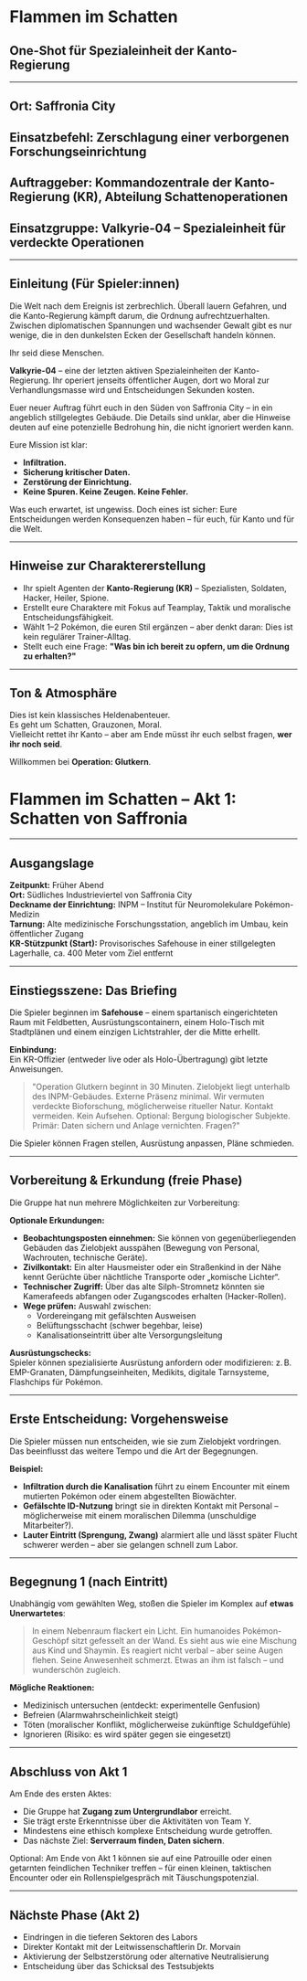 # Flammen im Schatten

## One-Shot für Spezialeinheit der Kanto-Regierung

---

## Ort: Saffronia City

## Einsatzbefehl: Zerschlagung einer verborgenen Forschungseinrichtung

## Auftraggeber: Kommandozentrale der Kanto-Regierung (KR), Abteilung Schattenoperationen

## Einsatzgruppe: Valkyrie-04 – Spezialeinheit für verdeckte Operationen

---

## Einleitung (Für Spieler:innen)

Die Welt nach dem Ereignis ist zerbrechlich. Überall lauern Gefahren, und die Kanto-Regierung kämpft darum, die Ordnung aufrechtzuerhalten. Zwischen diplomatischen Spannungen und wachsender Gewalt gibt es nur wenige, die in den dunkelsten Ecken der Gesellschaft handeln können.

Ihr seid diese Menschen.

**Valkyrie-04** – eine der letzten aktiven Spezialeinheiten der Kanto-Regierung. Ihr operiert jenseits öffentlicher Augen, dort wo Moral zur Verhandlungsmasse wird und Entscheidungen Sekunden kosten.

Euer neuer Auftrag führt euch in den Süden von Saffronia City – in ein angeblich stillgelegtes Gebäude. Die Details sind unklar, aber die Hinweise deuten auf eine potenzielle Bedrohung hin, die nicht ignoriert werden kann.

Eure Mission ist klar:

- **Infiltration.**
- **Sicherung kritischer Daten.**
- **Zerstörung der Einrichtung.**
- **Keine Spuren. Keine Zeugen. Keine Fehler.**

Was euch erwartet, ist ungewiss. Doch eines ist sicher: Eure Entscheidungen werden Konsequenzen haben – für euch, für Kanto und für die Welt.

---

## Hinweise zur Charaktererstellung

- Ihr spielt Agenten der **Kanto-Regierung (KR)** – Spezialisten, Soldaten, Hacker, Heiler, Spione.  
- Erstellt eure Charaktere mit Fokus auf Teamplay, Taktik und moralische Entscheidungsfähigkeit.  
- Wählt 1–2 Pokémon, die euren Stil ergänzen – aber denkt daran: Dies ist kein regulärer Trainer-Alltag.  
- Stellt euch eine Frage: **"Was bin ich bereit zu opfern, um die Ordnung zu erhalten?"**

---

## Ton & Atmosphäre

Dies ist kein klassisches Heldenabenteuer.  
Es geht um Schatten, Grauzonen, Moral.  
Vielleicht rettet ihr Kanto – aber am Ende müsst ihr euch selbst fragen, **wer ihr noch seid**.

Willkommen bei **Operation: Glutkern**.


# Flammen im Schatten – Akt 1: Schatten von Saffronia

---

## Ausgangslage

**Zeitpunkt:** Früher Abend  
**Ort:** Südliches Industrieviertel von Saffronia City  
**Deckname der Einrichtung:** INPM – Institut für Neuromolekulare Pokémon-Medizin  
**Tarnung:** Alte medizinische Forschungsstation, angeblich im Umbau, kein öffentlicher Zugang  
**KR-Stützpunkt (Start):** Provisorisches Safehouse in einer stillgelegten Lagerhalle, ca. 400 Meter vom Ziel entfernt

---

## Einstiegsszene: Das Briefing

Die Spieler beginnen im **Safehouse** – einem spartanisch eingerichteten Raum mit Feldbetten, Ausrüstungscontainern, einem Holo-Tisch mit Stadtplänen und einem einzigen Lichtstrahler, der die Mitte erhellt.

**Einbindung:**  
Ein KR-Offizier (entweder live oder als Holo-Übertragung) gibt letzte Anweisungen.

> "Operation Glutkern beginnt in 30 Minuten. Zielobjekt liegt unterhalb des INPM-Gebäudes. Externe Präsenz minimal. Wir vermuten verdeckte Bioforschung, möglicherweise ritueller Natur. Kontakt vermeiden. Kein Aufsehen. Optional: Bergung biologischer Subjekte. Primär: Daten sichern und Anlage vernichten. Fragen?"

Die Spieler können Fragen stellen, Ausrüstung anpassen, Pläne schmieden.

---

## Vorbereitung & Erkundung (freie Phase)

Die Gruppe hat nun mehrere Möglichkeiten zur Vorbereitung:

**Optionale Erkundungen:**

- **Beobachtungsposten einnehmen:** Sie können von gegenüberliegenden Gebäuden das Zielobjekt ausspähen (Bewegung von Personal, Wachrouten, technische Geräte).
- **Zivilkontakt:** Ein alter Hausmeister oder ein Straßenkind in der Nähe kennt Gerüchte über nächtliche Transporte oder „komische Lichter“.
- **Technischer Zugriff:** Über das alte Silph-Stromnetz könnten sie Kamerafeeds abfangen oder Zugangscodes erhalten (Hacker-Rollen).
- **Wege prüfen:** Auswahl zwischen:
  - Vordereingang mit gefälschten Ausweisen
  - Belüftungsschacht (schwer begehbar, leise)
  - Kanalisationseintritt über alte Versorgungsleitung

**Ausrüstungschecks:**  
Spieler können spezialisierte Ausrüstung anfordern oder modifizieren: z. B. EMP-Granaten, Dämpfungseinheiten, Medikits, digitale Tarnsysteme, Flashchips für Pokémon.

---

## Erste Entscheidung: Vorgehensweise

Die Spieler müssen nun entscheiden, wie sie zum Zielobjekt vordringen. Das beeinflusst das weitere Tempo und die Art der Begegnungen.

**Beispiel:**

- **Infiltration durch die Kanalisation** führt zu einem Encounter mit einem mutierten Pokémon oder einem abgestellten Biowächter.
- **Gefälschte ID-Nutzung** bringt sie in direkten Kontakt mit Personal – möglicherweise mit einem moralischen Dilemma (unschuldige Mitarbeiter?).
- **Lauter Eintritt (Sprengung, Zwang)** alarmiert alle und lässt später Flucht schwerer werden – aber sie gelangen schnell zum Labor.

---

## Begegnung 1 (nach Eintritt)

Unabhängig vom gewählten Weg, stoßen die Spieler im Komplex auf **etwas Unerwartetes**:

> In einem Nebenraum flackert ein Licht. Ein humanoides Pokémon-Geschöpf sitzt gefesselt an der Wand. Es sieht aus wie eine Mischung aus Kind und Shaymin. Es reagiert nicht verbal – aber seine Augen flehen. Seine Anwesenheit schmerzt. Etwas an ihm ist falsch – und wunderschön zugleich.

**Mögliche Reaktionen:**

- Medizinisch untersuchen (entdeckt: experimentelle Genfusion)
- Befreien (Alarmwahrscheinlichkeit steigt)
- Töten (moralischer Konflikt, möglicherweise zukünftige Schuldgefühle)
- Ignorieren (Risiko: es wird später gegen sie eingesetzt)

---

## Abschluss von Akt 1

Am Ende des ersten Aktes:

- Die Gruppe hat **Zugang zum Untergrundlabor** erreicht.
- Sie trägt erste Erkenntnisse über die Aktivitäten von Team Y.
- Mindestens eine ethisch komplexe Entscheidung wurde getroffen.
- Das nächste Ziel: **Serverraum finden, Daten sichern**.

Optional: Am Ende von Akt 1 können sie auf eine Patrouille oder einen getarnten feindlichen Techniker treffen – für einen kleinen, taktischen Encounter oder ein Rollenspielgespräch mit Täuschungspotenzial.

---

## Nächste Phase (Akt 2)

- Eindringen in die tieferen Sektoren des Labors  
- Direkter Kontakt mit der Leitwissenschaftlerin Dr. Morvain  
- Aktivierung der Selbstzerstörung oder alternative Neutralisierung  
- Entscheidung über das Schicksal des Testsubjekts
